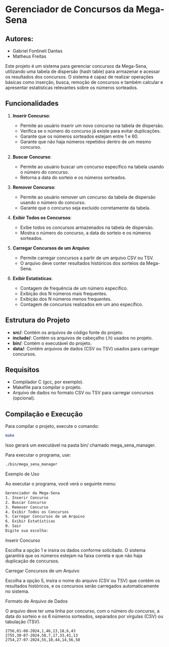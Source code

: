 # Gerenciador de Concursos da Mega-Sena

## Autores:

- Gabriel Fontineli Dantas
- Matheus Freitas

Este projeto é um sistema para gerenciar concursos da Mega-Sena, utilizando uma tabela de dispersão (hash table) para armazenar e acessar os resultados dos concursos. O sistema é capaz de realizar operações básicas como inserção, busca, remoção de concursos e também calcular e apresentar estatísticas relevantes sobre os números sorteados.

## Funcionalidades

1. **Inserir Concurso**:
   - Permite ao usuário inserir um novo concurso na tabela de dispersão.
   - Verifica se o número do concurso já existe para evitar duplicações.
   - Garante que os números sorteados estejam entre 1 e 60.
   - Garante que não haja números repetidos dentro de um mesmo concurso.

2. **Buscar Concurso**:
   - Permite ao usuário buscar um concurso específico na tabela usando o número do concurso.
   - Retorna a data do sorteio e os números sorteados.

3. **Remover Concurso**:
   - Permite ao usuário remover um concurso da tabela de dispersão usando o número do concurso.
   - Garante que o concurso seja excluído corretamente da tabela.

4. **Exibir Todos os Concursos**:
   - Exibe todos os concursos armazenados na tabela de dispersão.
   - Mostra o número do concurso, a data do sorteio e os números sorteados.

5. **Carregar Concursos de um Arquivo**:
   - Permite carregar concursos a partir de um arquivo CSV ou TSV.
   - O arquivo deve conter resultados históricos dos sorteios da Mega-Sena.

6. **Exibir Estatísticas**:
   - Contagem de frequência de um número específico.
   - Exibição dos N números mais frequentes.
   - Exibição dos N números menos frequentes.
   - Contagem de concursos realizados em um ano específico.

## Estrutura do Projeto

- **src/**: Contém os arquivos de código fonte do projeto.
- **include/**: Contém os arquivos de cabeçalho (.h) usados no projeto.
- **bin/**: Contém o executável do projeto.
- **data/**: Contém arquivos de dados (CSV ou TSV) usados para carregar concursos.

## Requisitos

- Compilador C (gcc, por exemplo).
- Makefile para compilar o projeto.
- Arquivo de dados no formato CSV ou TSV para carregar concursos (opcional).

## Compilação e Execução

Para compilar o projeto, execute o comando:

```bash
make
```

Isso gerará um executável na pasta bin/ chamado mega_sena_manager.

Para executar o programa, use:

```bash
./bin/mega_sena_manager
```

Exemplo de Uso

Ao executar o programa, você verá o seguinte menu:

```bash
Gerenciador da Mega-Sena
1. Inserir Concurso
2. Buscar Concurso
3. Remover Concurso
4. Exibir Todos os Concursos
5. Carregar Concursos de um Arquivo
6. Exibir Estatísticas
0. Sair
Digite sua escolha: 
```
Inserir Concurso

Escolha a opção 1 e insira os dados conforme solicitado. O sistema garantirá que os números estejam na faixa correta e que não haja duplicação de concursos.

Carregar Concursos de um Arquivo

Escolha a opção 5, insira o nome do arquivo (CSV ou TSV) que contém os resultados históricos, e os concursos serão carregados automaticamente no sistema.

Formato de Arquivo de Dados

O arquivo deve ter uma linha por concurso, com o número do concurso, a data do sorteio e os 6 números sorteados, separados por vírgulas (CSV) ou tabulação (TSV).

```csv
2756,01-08-2024,1,46,13,18,6,43
2755,30-07-2024,58,7,17,33,41,13
2754,27-07-2024,55,10,44,14,56,58
```


